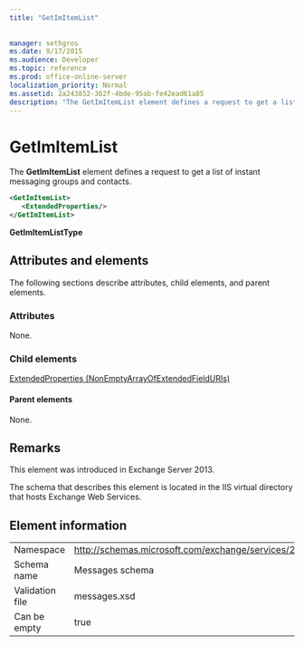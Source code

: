 ```yaml
---
title: "GetImItemList"
 
 
manager: sethgros
ms.date: 9/17/2015
ms.audience: Developer
ms.topic: reference
ms.prod: office-online-server
localization_priority: Normal
ms.assetid: 2a243852-362f-4bde-95ab-fe42ead61a85
description: "The GetImItemList element defines a request to get a list of instant messaging groups and contacts."
---
```


# GetImItemList

The **GetImItemList** element defines a request to get a list of instant messaging groups and contacts. 
  
```XML
<GetImItemList>
   <ExtendedProperties/>
</GetImItemList>
```

 **GetImItemListType**
## Attributes and elements

The following sections describe attributes, child elements, and parent elements.
  
### Attributes

None.
  
### Child elements

[ExtendedProperties (NonEmptyArrayOfExtendedFieldURIs)](extendedproperties-nonemptyarrayofextendedfielduris.md)
  
#### Parent elements

None.
  
## Remarks

This element was introduced in Exchange Server 2013.
  
The schema that describes this element is located in the IIS virtual directory that hosts Exchange Web Services.
  
## Element information

|||
|:-----|:-----|
|Namespace  <br/> |http://schemas.microsoft.com/exchange/services/2006/messages  <br/> |
|Schema name  <br/> |Messages schema  <br/> |
|Validation file  <br/> |messages.xsd  <br/> |
|Can be empty  <br/> |true  <br/> |
   


